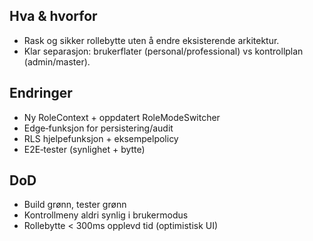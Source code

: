 ## Hva & hvorfor
- Rask og sikker rollebytte uten å endre eksisterende arkitektur.
- Klar separasjon: brukerflater (personal/professional) vs kontrollplan (admin/master).

## Endringer
- Ny RoleContext + oppdatert RoleModeSwitcher
- Edge‑funksjon for persistering/audit
- RLS hjelpefunksjon + eksempelpolicy
- E2E‑tester (synlighet + bytte)

## DoD
- Build grønn, tester grønn
- Kontrollmeny aldri synlig i brukermodus
- Rollebytte < 300ms opplevd tid (optimistisk UI)